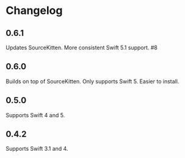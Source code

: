 # Changelog

## 0.6.1

Updates SourceKitten. More consistent Swift 5.1 support. #8

## 0.6.0

Builds on top of SourceKitten. Only supports Swift 5. Easier to install.

## 0.5.0

Supports Swift 4 and 5.

## 0.4.2

Supports Swift 3.1 and 4.